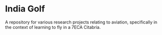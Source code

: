 # India Golf
A repository for various research projects relating to aviation, specifically in the context of learning to fly in a 7ECA Citabria.
